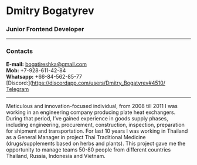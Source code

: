# Dmitry Bogatyrev
### Junior Frontend Developer
_____

### Contacts
**E-mail:** bogatireshka@gmail.com<br>
**Mob:** +7-928-611-42-84<br>
**Whatsapp:** +66-84-562-85-77<br>
[Discord:](https://discordapp.com/users/Dmitry_Bogatyrev#4510/<br>
[Telegram](https://t.me/Bogatyrev_Dim)<br>

____
Meticulous and innovation-focused individual, from 2008 till 2011 I was working in an engineering company producing plate heat exchangers. During that period, I’ve gained experience in goods supply phases, including engineering, procurement, construction, inspection, preparation for shipment and transportation. For last 10 years I was working in Thailand as a General Manager in project Thai Traditional Medicine (drugs/supplements based on herbs and plants). This project gave me the opportunity to manage teams 50-80 people from different countries Thailand, Russia, Indonesia and Vietnam. 

